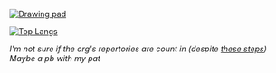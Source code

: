 <!-- [![Top Langs](https://github-readme-stats.vercel.app/api/top-langs/?username=Wabtey&theme=dark&layout=compact)](https://github.com/anuraghazra/github-readme-stats) -->

[![Drawing pad][1]][2]

[![Top Langs][3]](https://github.com/anuraghazra/github-readme-stats)

*I'm not sure if the org's repertories are count in (despite [these steps][4])*
*Maybe a pb with my pat*

<!--
[![Readme Card][4]](https://github.com/anuraghazra/github-readme-stats)
[4]: https://github-readme-stats.vercel.app/api/pin/?username=Fabinistere&theme=dark&repo=fight_arena
-->

[1]:  https://user-images.githubusercontent.com/73140258/180214756-c8391d73-da8a-48bb-ae6b-b9ae5f8dcda6.png
[2]:  https://wabtey.github.io "Danger Zone"

[3]: https://github-readme-stats-wabtey.vercel.app/api/top-langs/?username=Wabtey&theme=dark&layout=compact&exclude_repo=github-readme-stats,public_html

[4]: https://github.com/anuraghazra/github-readme-stats/issues/1#issuecomment-981419174

<!-- &exclude_repo=github-readme-stats -->
